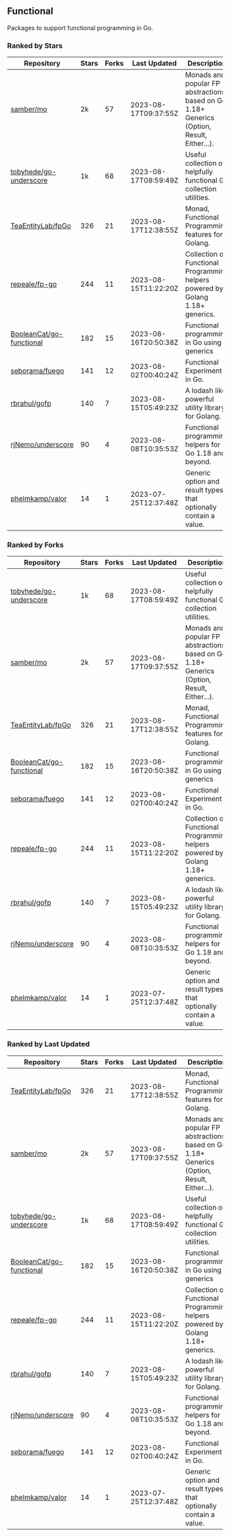 ## Functional

Packages to support functional programming in Go.

### Ranked by Stars

| Repository | Stars | Forks | Last Updated | Description | 
|------------|-------|-------|--------------|-------------|
| [samber/mo](https://github.com/samber/mo) | 2k | 57 | 2023-08-17T09:37:55Z |  Monads and popular FP abstractions, based on Go 1.18+ Generics (Option, Result, Either...). |
| [tobyhede/go-underscore](https://github.com/tobyhede/go-underscore) | 1k | 68 | 2023-08-17T08:59:49Z |  Useful collection of helpfully functional Go collection utilities. |
| [TeaEntityLab/fpGo](https://github.com/TeaEntityLab/fpGo) | 326 | 21 | 2023-08-17T12:38:55Z |  Monad, Functional Programming features for Golang. |
| [repeale/fp-go](https://github.com/repeale/fp-go) | 244 | 11 | 2023-08-15T11:22:20Z |  Collection of Functional Programming helpers powered by Golang 1.18+ generics. |
| [BooleanCat/go-functional](https://github.com/BooleanCat/go-functional) | 182 | 15 | 2023-08-16T20:50:38Z |  Functional programming in Go using generics |
| [seborama/fuego](https://github.com/seborama/fuego) | 141 | 12 | 2023-08-02T00:40:24Z |  Functional Experiment in Go. |
| [rbrahul/gofp](https://github.com/rbrahul/gofp) | 140 | 7 | 2023-08-15T05:49:23Z |  A lodash like powerful utility library for Golang. |
| [rjNemo/underscore](https://github.com/rjNemo/underscore) | 90 | 4 | 2023-08-08T10:35:53Z |  Functional programming helpers for Go 1.18 and beyond. |
| [phelmkamp/valor](https://github.com/phelmkamp/valor) | 14 | 1 | 2023-07-25T12:37:48Z |  Generic option and result types that optionally contain a value. |

### Ranked by Forks

| Repository | Stars | Forks | Last Updated | Description | 
|------------|-------|-------|--------------|-------------|
| [tobyhede/go-underscore](https://github.com/tobyhede/go-underscore) | 1k | 68 | 2023-08-17T08:59:49Z |  Useful collection of helpfully functional Go collection utilities. |
| [samber/mo](https://github.com/samber/mo) | 2k | 57 | 2023-08-17T09:37:55Z |  Monads and popular FP abstractions, based on Go 1.18+ Generics (Option, Result, Either...). |
| [TeaEntityLab/fpGo](https://github.com/TeaEntityLab/fpGo) | 326 | 21 | 2023-08-17T12:38:55Z |  Monad, Functional Programming features for Golang. |
| [BooleanCat/go-functional](https://github.com/BooleanCat/go-functional) | 182 | 15 | 2023-08-16T20:50:38Z |  Functional programming in Go using generics |
| [seborama/fuego](https://github.com/seborama/fuego) | 141 | 12 | 2023-08-02T00:40:24Z |  Functional Experiment in Go. |
| [repeale/fp-go](https://github.com/repeale/fp-go) | 244 | 11 | 2023-08-15T11:22:20Z |  Collection of Functional Programming helpers powered by Golang 1.18+ generics. |
| [rbrahul/gofp](https://github.com/rbrahul/gofp) | 140 | 7 | 2023-08-15T05:49:23Z |  A lodash like powerful utility library for Golang. |
| [rjNemo/underscore](https://github.com/rjNemo/underscore) | 90 | 4 | 2023-08-08T10:35:53Z |  Functional programming helpers for Go 1.18 and beyond. |
| [phelmkamp/valor](https://github.com/phelmkamp/valor) | 14 | 1 | 2023-07-25T12:37:48Z |  Generic option and result types that optionally contain a value. |

### Ranked by Last Updated

| Repository | Stars | Forks | Last Updated | Description | 
|------------|-------|-------|--------------|-------------|
| [TeaEntityLab/fpGo](https://github.com/TeaEntityLab/fpGo) | 326 | 21 | 2023-08-17T12:38:55Z |  Monad, Functional Programming features for Golang. |
| [samber/mo](https://github.com/samber/mo) | 2k | 57 | 2023-08-17T09:37:55Z |  Monads and popular FP abstractions, based on Go 1.18+ Generics (Option, Result, Either...). |
| [tobyhede/go-underscore](https://github.com/tobyhede/go-underscore) | 1k | 68 | 2023-08-17T08:59:49Z |  Useful collection of helpfully functional Go collection utilities. |
| [BooleanCat/go-functional](https://github.com/BooleanCat/go-functional) | 182 | 15 | 2023-08-16T20:50:38Z |  Functional programming in Go using generics |
| [repeale/fp-go](https://github.com/repeale/fp-go) | 244 | 11 | 2023-08-15T11:22:20Z |  Collection of Functional Programming helpers powered by Golang 1.18+ generics. |
| [rbrahul/gofp](https://github.com/rbrahul/gofp) | 140 | 7 | 2023-08-15T05:49:23Z |  A lodash like powerful utility library for Golang. |
| [rjNemo/underscore](https://github.com/rjNemo/underscore) | 90 | 4 | 2023-08-08T10:35:53Z |  Functional programming helpers for Go 1.18 and beyond. |
| [seborama/fuego](https://github.com/seborama/fuego) | 141 | 12 | 2023-08-02T00:40:24Z |  Functional Experiment in Go. |
| [phelmkamp/valor](https://github.com/phelmkamp/valor) | 14 | 1 | 2023-07-25T12:37:48Z |  Generic option and result types that optionally contain a value. |

